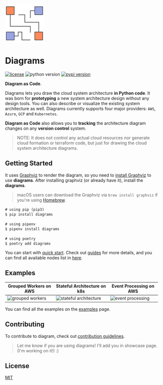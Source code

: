 ![diagrams logo](assets/img/diagrams.png)

# Diagrams

[![license](https://img.shields.io/badge/license-MIT-blue.svg)](/LICENSE)
![python version](https://img.shields.io/badge/python-3.6%2C3.7%2C3.8-blue?logo=python)
[![pypi version](https://badge.fury.io/py/diagrams.svg)](https://badge.fury.io/py/diagrams)

**Diagram as Code**.

Diagrams lets you draw the cloud system architecture **in Python code**. It was born for **prototyping** a new system architecture design without any design tools. You can also describe or visualize the existing system architecture as well. Diagrams currently supports four major providers: `AWS`, `Azure`, `GCP` and `Kubernetes`.

**Diagram as Code** also allows you to **tracking** the architecture diagram changes on any **version control** system.

>  NOTE: It does not control any actual cloud resources nor generate cloud formation or terraform code, but just for drawing the cloud system architecture diagrams.

## Getting Started

It uses [Graphviz](https://www.graphviz.org/) to render the diagram, so you need to [install Graphviz](https://graphviz.gitlab.io/download/) to use **diagrams**. After installing graphviz (or already have it), install the **diagrams**.

> macOS users can download the Graphviz via `brew install graphviz` if you're using [Homebrew](https://brew.sh).

```shell
# using pip (pip3)
$ pip install diagrams

# using pipenv
$ pipenv install diagrams

# using poetry
$ poetry add diagrams
```

You can start with [quick start](https://diagrams.mingrammer.com/docs/getting-started/installation#quick-start). Check out [guides](https://diagrams.mingrammer.com/docs/guides/diagram) for more details, and you can find all available nodes list in [here](https://diagrams.mingrammer.com/docs/nodes/aws).

## Examples

| Grouped Workers on AWS                                       | Stateful Architecture on k8s                                 | Event Processing on AWS                                      |
| ------------------------------------------------------------ | ------------------------------------------------------------ | ------------------------------------------------------------ |
| ![grouped workers](https://diagrams.mingrammer.com/img/grouped_workers_diagram.png) | ![stateful architecture](https://diagrams.mingrammer.com/img/stateful_architecture_diagram.png) | ![event processing](https://diagrams.mingrammer.com/img/event_processing_diagram.png) |

You can find all the examples on the [examples](https://diagrams.mingrammer.com/docs/getting-started/examples) page.

## Contributing

To contribute to diagram, check out [contribution guidelines](CONTRIBUTING.md).

> Let me know if you are using diagrams! I'll add you in showcase page. (I'm working on it!) :)

## License

[MIT](LICENSE)
